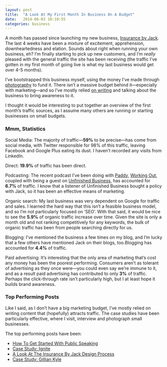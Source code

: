 ```yaml
---
layout: post
title:  "A Look At My First Month In Business On A Budget"
date:   2014-06-03 10:10:55
categories: business
---
```

<p>A month has passed since launching my new business, <a href="http://insurancebyjack.co.uk">Insurance by Jack</a>. The last 4 weeks have been a mixture of excitement, apprehension, downheartedness and elation. Sounds about right when running your own business, eh? I&#8217;m finally starting to pick up new customers, and I&#8217;m <em>really</em> pleased with the general traffic the site has been receiving (the traffic I&#8217;ve gotten in my first month of going live is what my last business would get over 4-5 months).</p>
<p>I&#8217;ve bootstrapped this business myself, using the money I&#8217;ve made through <a href="http://girlwithacamera.co.uk">photography</a> to fund it. There isn&#8217;t a massive budget behind it—especially with marketing—and so I&#8217;ve mostly relied <a href="http://insurancebyjack.co.uk/blog">on writing</a> and talking about the business to bring awareness to it.</p>
<p>I thought it would be interesting to put together an overview of the first month&#8217;s traffic sources, as I assume many others are running or starting businesses on small budgets.</p>
<h3>Mmm, Statistics</h3>
<p>Social Media: The majority of traffic—<strong>59%</strong> to be precise—has come from social media, with Twitter responsible for 98% of this traffic, leaving Facebook and Google Plus eating its dust. I haven&#8217;t recorded any visits from LinkedIn.</p>
<p>Direct: <strong>19.9%</strong> of traffic has been direct.</p>
<p>Podcasting: The recent podcast I&#8217;ve been doing with <a href="http://twitter.com/paddydonnelly">Paddy</a>, <a href="http://workingoutpodcast.com">Working Out</a>, coupled with being a guest on <a href="http://unfinished.bz">Unfinished Business</a>, has accounted for <strong>6.7%</strong> of traffic. I know that a listener of Unfinished Business bought a policy with Jack, so it has been an effective means of marketing.</p>
<p>Organic search: My last business was very dependent on Google for traffic and sales. I learned the hard way that this isn&#8217;t a feasible business model, and so I&#8217;m not particularly focused on &#8216;SEO&#8217;. With that said, it would be nice to see the <strong>5.9%</strong> of organic traffic increase over time. Given the site is only a month old and not ranking competitively for any keywords, the bulk of organic traffic has been from people searching directly for us.</p>
<p>Blogging: I&#8217;ve mentioned the business a few times on my blog, and I&#8217;m lucky that a few others have mentioned Jack on their blogs, too.Blogging has accounted for <strong>4.4%</strong> of traffic.</p>
<p>Paid advertising: It&#8217;s interesting that the only area of marketing that&#8217;s cost any money has been the poorest performing. Consumers aren&#8217;t as tolerant of advertising as they once were—you could even say we&#8217;re immune to it, and as a result paid advertising has contributed to only <strong>3%</strong> of traffic. Perhaps the click-through rate isn&#8217;t particularly high, but I at least hope it builds brand awareness.</p>
<h3>Top Performing Posts</h3>
<p>Like I said, as I don&#8217;t have a big marketing budget, I&#8217;ve mostly relied on writing content that (hopefully) attracts traffic. The case studies have been particularly effective, where I visit, interview and photograph small businesses.</p>
<p>The top performing posts have been:</p>
<ul>
<li><a href="http://insurancebyjack.co.uk/business-and-marketing/2014/05/20/how-to-get-started-with-public-speaking.html">How To Get Started With Public Speaking</a></li>
<li><a href="http://insurancebyjack.co.uk/interviews/2014/05/06/ignite-tristan.html">Case Study: Ignite</a></li>
<li><a href="http://insurancebyjack.co.uk/design-and-development/2014/05/13/a-look-at-the-insurance-by-jack-design-process.html">A Look At The Insurance By Jack Design Process</a></li>
<li><a href="http://insurancebyjack.co.uk/interviews/2014/04/15/case-study-gillian-kyle.html">Case Study: Gillian Kyle</a></li>
</ul>